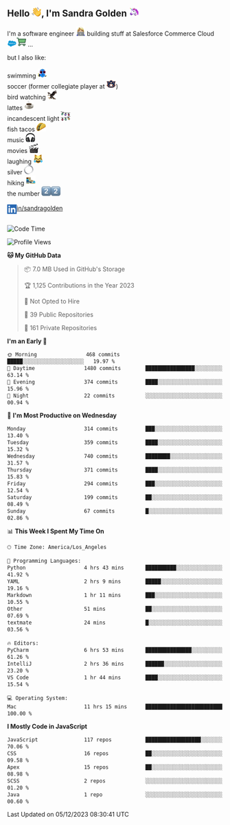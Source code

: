 ## Hello <img src="./static/emoji/wave.png" width="22" />, I'm Sandra Golden <img src="./static/emoji/unicorn-face.png" width="22" />

I'm a software engineer <img src="./static/emoji/female-technologist.png" width="22" /> building stuff at Salesforce Commerce Cloud <img src="./static/emoji/salesforce.png" width="22" /><img src="./static/emoji/commerce-cloud.png" width="22" />&nbsp;...

but I also like:<br/><br/>
swimming <img alt="swimming" src="./static/emoji/keep-swimming.png" width="22" /><br/>
soccer  (former collegiate player at <img src="./static/emoji/auburn.png" width="22" />)<br/>
bird watching <img src="./static/emoji/eagle.png" width="22" /><br/>
lattes <img src="./static/emoji/coffee.png" width="22" /><br/>
incandescent light <img src="./static/emoji/lights.png" width="22" /><br/>
fish tacos <img src="./static/emoji/taco.png" width="22" /><br/>
music <img src="./static/emoji/headphones.png" width="22" /><br/>
movies <img src="./static/emoji/movie-clapper.png" width="22" /><br/>
laughing <img src="./static/emoji/joy-cat.png" width="22" /><br/>
silver <img src="./static/emoji/silver-hoop.png" width="22" /><br/>
hiking <img src="./static/emoji/hiker.png" width="22" /><br/>
the number <img src="./static/emoji/two.png" width="22" /><img src="./static/emoji/two.png" width="22" />
<br/><br/>
<img align="left" alt="Sandra Golden | LinkedIn" width="22px" src="./static/emoji/linkedin.png" /> <a href="https://www.linkedin.com/in/sandragolden/">in/sandragolden</a>
<br/><br/>
<!--START_SECTION:waka-->
![Code Time](http://img.shields.io/badge/Code%20Time-11%20hrs%2015%20mins-blue)

![Profile Views](http://img.shields.io/badge/Profile%20Views-320-blue)

**🐱 My GitHub Data** 

> 📦 7.0 MB Used in GitHub's Storage 
 > 
> 🏆 1,125 Contributions in the Year 2023
 > 
> 🚫 Not Opted to Hire
 > 
> 📜 39 Public Repositories 
 > 
> 🔑 161 Private Repositories 
 > 
**I'm an Early 🐤** 

```text
🌞 Morning                468 commits         █████░░░░░░░░░░░░░░░░░░░░   19.97 % 
🌆 Daytime                1480 commits        ████████████████░░░░░░░░░   63.14 % 
🌃 Evening                374 commits         ████░░░░░░░░░░░░░░░░░░░░░   15.96 % 
🌙 Night                  22 commits          ░░░░░░░░░░░░░░░░░░░░░░░░░   00.94 % 
```
📅 **I'm Most Productive on Wednesday** 

```text
Monday                   314 commits         ███░░░░░░░░░░░░░░░░░░░░░░   13.40 % 
Tuesday                  359 commits         ████░░░░░░░░░░░░░░░░░░░░░   15.32 % 
Wednesday                740 commits         ████████░░░░░░░░░░░░░░░░░   31.57 % 
Thursday                 371 commits         ████░░░░░░░░░░░░░░░░░░░░░   15.83 % 
Friday                   294 commits         ███░░░░░░░░░░░░░░░░░░░░░░   12.54 % 
Saturday                 199 commits         ██░░░░░░░░░░░░░░░░░░░░░░░   08.49 % 
Sunday                   67 commits          █░░░░░░░░░░░░░░░░░░░░░░░░   02.86 % 
```


📊 **This Week I Spent My Time On** 

```text
🕑︎ Time Zone: America/Los_Angeles

💬 Programming Languages: 
Python                   4 hrs 43 mins       ██████████░░░░░░░░░░░░░░░   41.92 % 
YAML                     2 hrs 9 mins        █████░░░░░░░░░░░░░░░░░░░░   19.16 % 
Markdown                 1 hr 11 mins        ███░░░░░░░░░░░░░░░░░░░░░░   10.55 % 
Other                    51 mins             ██░░░░░░░░░░░░░░░░░░░░░░░   07.69 % 
textmate                 24 mins             █░░░░░░░░░░░░░░░░░░░░░░░░   03.56 % 

🔥 Editors: 
PyCharm                  6 hrs 53 mins       ███████████████░░░░░░░░░░   61.26 % 
IntelliJ                 2 hrs 36 mins       ██████░░░░░░░░░░░░░░░░░░░   23.20 % 
VS Code                  1 hr 44 mins        ████░░░░░░░░░░░░░░░░░░░░░   15.54 % 

💻 Operating System: 
Mac                      11 hrs 15 mins      █████████████████████████   100.00 % 
```

**I Mostly Code in JavaScript** 

```text
JavaScript               117 repos           ██████████████████░░░░░░░   70.06 % 
CSS                      16 repos            ██░░░░░░░░░░░░░░░░░░░░░░░   09.58 % 
Apex                     15 repos            ██░░░░░░░░░░░░░░░░░░░░░░░   08.98 % 
SCSS                     2 repos             ░░░░░░░░░░░░░░░░░░░░░░░░░   01.20 % 
Java                     1 repo              ░░░░░░░░░░░░░░░░░░░░░░░░░   00.60 % 
```




 Last Updated on 05/12/2023 08:30:41 UTC
<!--END_SECTION:waka-->
